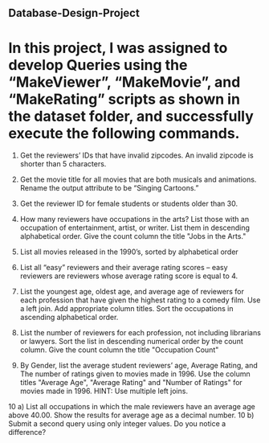 ## Database-Design-Project

# In this project, I was assigned to develop Queries using the “MakeViewer”, “MakeMovie”, and “MakeRating” scripts as shown in the dataset folder, and successfully execute the following commands.



1) Get the reviewers’ IDs that have invalid zipcodes. An invalid zipcode is shorter than 5 characters.

2) Get the movie title for all movies that are both musicals and animations. Rename the output attribute to be “Singing Cartoons.”

3) Get the reviewer ID for female students or students older than 30.

4) How many reviewers have occupations in the arts? List those with an occupation of entertainment, artist, or writer. List them in descending alphabetical order. Give the count column the title "Jobs in the Arts."

5) List all movies released in the 1990’s, sorted by alphabetical order

6) List all “easy” reviewers and their average rating scores – easy reviewers are reviewers whose average rating score is equal to 4.

7) List the youngest age, oldest age, and average age of reviewers for each profession that have given the highest rating to a comedy film. Use a left join.  Add appropriate column titles. Sort the occupations in ascending alphabetical order.

8) List the number of reviewers for each profession, not including librarians or lawyers. Sort the list in descending numerical order by the count column. Give the count column the title "Occupation Count"

9) By Gender, list the average student reviewers’ age, Average Rating, and The number of ratings given to movies made in 1996.  Use the column titles "Average Age", "Average Rating" and "Number of Ratings" for movies made in 1996. HINT: Use multiple left joins.

10 a) List all occupations in which the male reviewers have an average age above 40.00. Show the results for average age as a decimal number. 
10 b) Submit a second query using only integer values. Do you notice a difference?
